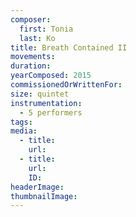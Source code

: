 ```yaml
---
composer:
  first: Tonia
  last: Ko
title: Breath Contained II
movements:
duration: 
yearComposed: 2015
commissionedOrWrittenFor:
size: quintet
instrumentation:
  - 5 performers
tags:
media:
  - title:
    url:
  - title:
    url:
    ID:
headerImage: 
thumbnailImage: 
---
```

